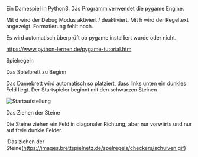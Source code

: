 Ein Damespiel in Python3.
Das Programm verwendet die pygame Engine.

Mit d wird der Debug Modus aktiviert / deaktiviert. 
Mit h wird der Regeltext angezeigt. Formatierung fehlt noch.

Es wird automatisch überprüft ob pygame installiert wurde oder nicht.

https://www.python-lernen.de/pygame-tutorial.htm



Spielregeln

Das Spielbrett zu Beginn

Das Damebrett wird automatisch so platziert, dass links unten ein dunkles Feld liegt.
Der Startspieler beginnt mit den schwarzen Steinen

![Startaufstellung](https://images.brettspielnetz.de/spelregels/checkers/start.gif)

Das Ziehen der Steine

Die Steine ziehen ein Feld in diagonaler Richtung, aber nur vorwärts und nur auf freie dunkle Felder.

!Das ziehen der Steine(https://images.brettspielnetz.de/spelregels/checkers/schuiven.gif)
